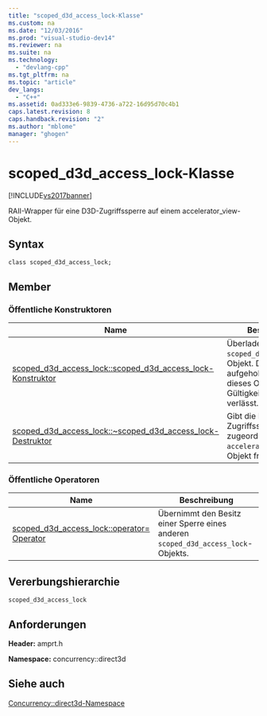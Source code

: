 ```yaml
---
title: "scoped_d3d_access_lock-Klasse"
ms.custom: na
ms.date: "12/03/2016"
ms.prod: "visual-studio-dev14"
ms.reviewer: na
ms.suite: na
ms.technology: 
  - "devlang-cpp"
ms.tgt_pltfrm: na
ms.topic: "article"
dev_langs: 
  - "C++"
ms.assetid: 0ad333e6-9839-4736-a722-16d95d70c4b1
caps.latest.revision: 8
caps.handback.revision: "2"
ms.author: "mblome"
manager: "ghogen"
---
```

# scoped_d3d_access_lock-Klasse
[!INCLUDE[vs2017banner](../../../assembler/inline/includes/vs2017banner.md)]

RAII\-Wrapper für eine D3D\-Zugriffssperre auf einem accelerator\_view\-Objekt.  
  
## Syntax  
  
```  
class scoped_d3d_access_lock;  
```  
  
## Member  
  
### Öffentliche Konstruktoren  
  
|Name|**Beschreibung**|  
|----------|----------------------|  
|[scoped\_d3d\_access\_lock::scoped\_d3d\_access\_lock\-Konstruktor](../Topic/scoped_d3d_access_lock::scoped_d3d_access_lock%20Constructor.md)|Überladen.  Erstellt ein `scoped_d3d_access_lock`\-Objekt.  Die Sperre wird aufgehoben, wenn dieses Objekt den Gültigkeitsbereich verlässt.|  
|[scoped\_d3d\_access\_lock::~scoped\_d3d\_access\_lock\-Destruktor](../Topic/scoped_d3d_access_lock::~scoped_d3d_access_lock%20Destructor.md)|Gibt die D3D\-Zugriffssperre auf dem zugeordneten `accelerator_view`\-Objekt frei.|  
  
### Öffentliche Operatoren  
  
|Name|**Beschreibung**|  
|----------|----------------------|  
|[scoped\_d3d\_access\_lock::operator\= Operator](../Topic/scoped_d3d_access_lock::operator=%20Operator.md)|Übernimmt den Besitz einer Sperre eines anderen `scoped_d3d_access_lock`\-Objekts.|  
  
## Vererbungshierarchie  
 `scoped_d3d_access_lock`  
  
## Anforderungen  
 **Header:** amprt.h  
  
 **Namespace:** concurrency::direct3d  
  
## Siehe auch  
 [Concurrency::direct3d\-Namespace](../../../parallel/amp/reference/concurrency-direct3d-namespace.md)
